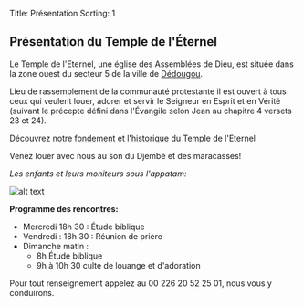 Title: Présentation
Sorting: 1

Présentation du Temple de l'Éternel
-----------------------------------

Le Temple de l'Eternel, une église des Assemblées de Dieu, 
est située dans la zone ouest du secteur 5 de la ville de [Dédougou][1].

Lieu de rassemblement de la communauté protestante il est ouvert à tous ceux
qui veulent louer, adorer et servir le Seigneur en Esprit et en Vérité (suivant
le précepte défini dans l'Évangile selon Jean au  chapitre 4 versets 23 et 24).

Découvrez notre [fondement][2] et l'[historique][3] du Temple de l'Eternel 

Venez louer avec nous au son du Djembé et des maracasses!

*Les enfants et leurs moniteurs sous l'appatam:*

![alt text][4]

**Programme des rencontres:**

 - Mercredi   18h 30 : Étude biblique
 - Vendredi : 18h 30 : Réunion de prière
 - Dimanche matin :
    - 8h Étude biblique
    - 9h à 10h 30 culte de louange et d'adoration


Pour tout renseignement appelez au 00 226 20 52 25 01, nous vous y conduirons.


  [1]: /pages/dedougou/
  [2]: /temple_eternel/fondement
  [3]: /temple_eternel/historique
  [4]: /static/data/images/eglise_enfants.jpg
